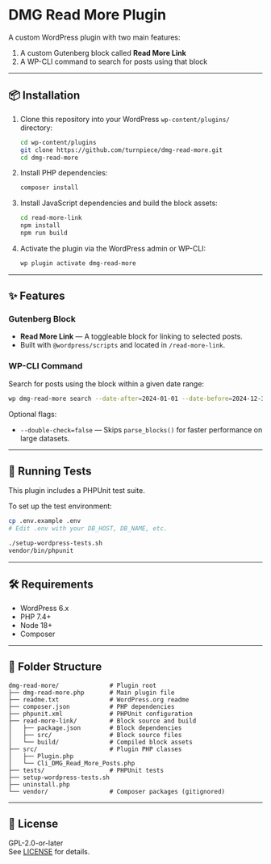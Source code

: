 # DMG Read More Plugin

A custom WordPress plugin with two main features:

1. A custom Gutenberg block called **Read More Link**
2. A WP-CLI command to search for posts using that block

---

## 📦 Installation

1. Clone this repository into your WordPress `wp-content/plugins/` directory:

   ```bash
   cd wp-content/plugins
   git clone https://github.com/turnpiece/dmg-read-more.git
   cd dmg-read-more
   ```

2. Install PHP dependencies:

   ```bash
   composer install
   ```

3. Install JavaScript dependencies and build the block assets:

   ```bash
   cd read-more-link
   npm install
   npm run build
   ```

4. Activate the plugin via the WordPress admin or WP-CLI:
   ```bash
   wp plugin activate dmg-read-more
   ```

---

## ✨ Features

### Gutenberg Block

- **Read More Link** — A toggleable block for linking to selected posts.
- Built with `@wordpress/scripts` and located in `/read-more-link`.

### WP-CLI Command

Search for posts using the block within a given date range:

```bash
wp dmg-read-more search --date-after=2024-01-01 --date-before=2024-12-31
```

Optional flags:

- `--double-check=false` — Skips `parse_blocks()` for faster performance on large datasets.

---

## 🧪 Running Tests

This plugin includes a PHPUnit test suite.

To set up the test environment:

```bash
cp .env.example .env
# Edit .env with your DB_HOST, DB_NAME, etc.

./setup-wordpress-tests.sh
vendor/bin/phpunit
```

---

## 🛠️ Requirements

- WordPress 6.x
- PHP 7.4+
- Node 18+
- Composer

---

## 📁 Folder Structure

```
dmg-read-more/              # Plugin root
├── dmg-read-more.php       # Main plugin file
├── readme.txt              # WordPress.org readme
├── composer.json           # PHP dependencies
├── phpunit.xml             # PHPUnit configuration
├── read-more-link/         # Block source and build
│   ├── package.json        # Block dependencies
│   ├── src/                # Block source files
│   └── build/              # Compiled block assets
├── src/                    # Plugin PHP classes
│   ├── Plugin.php
│   └── Cli_DMG_Read_More_Posts.php
├── tests/                  # PHPUnit tests
├── setup-wordpress-tests.sh
├── uninstall.php
└── vendor/                 # Composer packages (gitignored)
```

---

## 📝 License

GPL-2.0-or-later  
See [LICENSE](https://www.gnu.org/licenses/gpl-2.0.html) for details.
